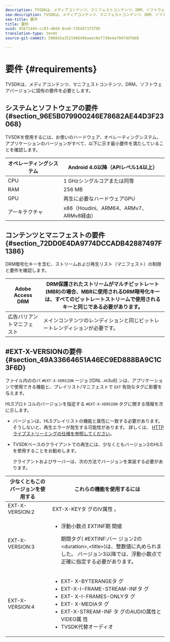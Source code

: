 ```yaml
---
description: TVSDKは、メディアコンテンツ、マニフェストコンテンツ、DRM、ソフトウェアバージョンに固有の要件を必要とします。
seo-description: TVSDKは、メディアコンテンツ、マニフェストコンテンツ、DRM、ソフトウェアバージョンに固有の要件を必要とします。
seo-title: 要件
title: 要件
uuid: d5671444-cc83-48d4-8ce6-735d5f373795
translation-type: tm+mt
source-git-commit: 5908e5a3521966496aeec0ef730e4a704fddfb68

---
```



# 要件 {#requirements}

TVSDKは、メディアコンテンツ、マニフェストコンテンツ、DRM、ソフトウェアバージョンに固有の要件を必要とします。

## システムとソフトウェアの要件 {#section_96E5B079900246E78682AE44D3F23068}

TVSDKを使用するには、お使いのハードウェア、オペレーティングシステム、アプリケーションのバージョンがすべて、以下に示す最小要件を満たしていることを確認します。

| オペレーティングシステム | Android 4.0以降（APIレベル14以上） |
|---|---|
| CPU | 1 GHzシングルコアまたは同等 |
| RAM | 256 MB |
| GPU | 再生に必要なハードウェアGPU |
| アーキテクチャ | x86（Houdini、ARM64、ARMv7、ARMv8経由） |

## コンテンツとマニフェストの要件 {#section_72DD0E4DA9774DCCADB42887497F1386}

DRM暗号化キーを含む、ストリームおよび再生リスト（マニフェスト）の制限と要件を確認します。

| Adobe Access DRM | DRM保護されたストリームがマルチビットレート(MBR)の場合、MBRに使用されるDRM暗号化キーは、すべてのビットレートストリームで使用されるキーと同じである必要があります。 |
|---|---|
| 広告バリアントマニフェスト | メインコンテンツのレンディションと同じビットレートレンディションが必要です。 |

## #EXT-X-VERSIONの要件 {#section_49A33664651A46EC9ED888BA9C1C3F6D}

ファイル内ののバ `#EXT-X-VERSION` ージョ [!DNL .m3u8] ンは、アプリケーションで使用できる機能と、プレイリスト/マニフェストで `EXT` 有効なタグに影響を与えます。

HLSプロトコルのバージョンを指定する `#EXT-X-VERSION` タグに関する情報を次に示します。

* バージョンは、HLSプレイリストの機能と属性に一致する必要があります。そうしないと、再生エラーが発生する可能性があります。 詳しくは、 [HTTPライブストリーミングの仕様を参照してください](https://datatracker.ietf.org/doc/draft-pantos-http-live-streaming/?include_text=1)。
* TVSDKベースのクライアントでの再生には、少なくともバージョン2のHLSを使用することをお勧めします。

   クライアントおよびサーバーは、次の方法でバージョンを実装する必要があります。

<table frame="all" colsep="1" rowsep="1" id="table_62EB98EDD9DE49EC84CB1C7D59BC40E6"> 
 <thead> 
  <tr rowsep="1"> 
   <th colname="1" class="entry"> 少なくともこのバージョンを使用する </th> 
   <th colname="2" class="entry"> これらの機能を使用するには </th> 
  </tr> 
 </thead>
 <tbody> 
  <tr rowsep="1"> 
   <td colname="1"> <span class="codeph"> EXT-X-VERSION:2 </span> </td> 
   <td colname="2"> EXT-X-KEYタ <span class="codeph"> グのIV属性 </span> 。 </td> 
  </tr> 
  <tr rowsep="1"> 
   <td colname="1"> <span class="codeph"> EXT-X-VERSION:3 </span> </td> 
   <td colname="2"> 
    <ul id="ul_C9500D3F934848639C204BF248F139FF"> 
     <li id="li_535A7E3FABCB46FE872A7EA5DE2A1784">浮動小数点 <span class="codeph"> EXTINF期 </span> 間値 <p>期間タグ( <span class="codeph"> #EXTINF:バー </span>ジョン2の&lt;duration&gt;,&lt;title&gt;)は、整数値に丸められました。 バージョン3以降では、浮動小数点で正確に指定する必要があります。 </p> </li> 
    </ul> </td> 
  </tr> 
  <tr rowsep="0"> 
   <td colname="1"> <span class="codeph"> EXT-X-VERSION:4 </span> </td> 
   <td colname="2"> 
    <ul id="ul_3355A6CBBE2141DDB92660BB4B604D70"> 
     <li id="li_5E73D41AF6DC4CEE88D6C029FFCFC350">EXT- <span class="codeph"> X-BYTERANGEタ </span> グ </li> 
     <li id="li_BF5141F516F749E5890860D487EB5287">EXT-X-I-FRAME-STREAM-INFタ <span class="codeph"></span> グ </li> 
     <li id="li_E0D399A13812499B94107CDE62998EE9">EXT- <span class="codeph"> X-I-FRAMES-ONLYタ </span> グ </li> 
     <li id="li_A7783AFF99854EFBBAECD2967E4CBF2B">EXT- <span class="codeph"> X-MEDIAタ </span> グ </li> 
     <li id="li_15AE652F33C1454AA90DDC65E7D6C2FD"><span class="codeph"> EXT-X-STREAM-INF </span> タ <span class="codeph"> グのAUDIO属性とVIDEO属 </span><span class="codeph"></span> 性 </li> 
     <li id="li_DB2A7847D5884F6E91FD9E78101FBCA5">TVSDK代替オーディオ </li> 
    </ul> </td> 
  </tr> 
 </tbody> 
</table>

